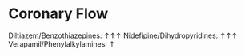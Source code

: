 # Coronary Flow

Diltiazem/Benzothiazepines: ↑↑↑
Nidefipine/Dihydropyridines: ↑↑↑
Verapamil/Phenylalkylamines: ↑